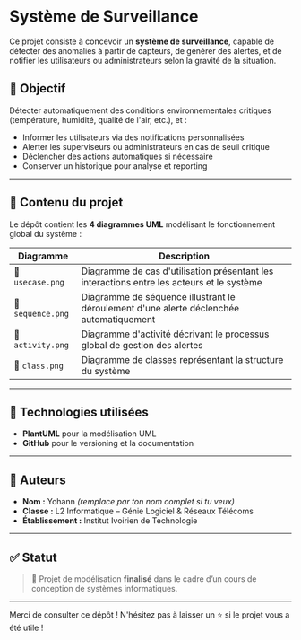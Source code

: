 ﻿#  Système de Surveillance 

Ce projet consiste à concevoir un **système de surveillance**, capable de détecter des anomalies à partir de capteurs, de générer des alertes, et de notifier les utilisateurs ou administrateurs selon la gravité de la situation.

## 🎯 Objectif

Détecter automatiquement des conditions environnementales critiques (température, humidité, qualité de l'air, etc.), et :
- Informer les utilisateurs via des notifications personnalisées
- Alerter les superviseurs ou administrateurs en cas de seuil critique
- Déclencher des actions automatiques si nécessaire
- Conserver un historique pour analyse et reporting

---

## 📁 Contenu du projet

Le dépôt contient les **4 diagrammes UML** modélisant le fonctionnement global du système :

| Diagramme | Description |
|----------|-------------|
| 📌 `usecase.png` | Diagramme de cas d'utilisation présentant les interactions entre les acteurs et le système |
| 🧩 `sequence.png` | Diagramme de séquence illustrant le déroulement d'une alerte déclenchée automatiquement |
| 🔄 `activity.png` | Diagramme d'activité décrivant le processus global de gestion des alertes |
| 🧬 `class.png` | Diagramme de classes représentant la structure du système |

---

## 🧪 Technologies utilisées

- **PlantUML** pour la modélisation UML
- **GitHub** pour le versioning et la documentation

---

## 🧠 Auteurs

- **Nom :** Yohann _(remplace par ton nom complet si tu veux)_
- **Classe :** L2 Informatique – Génie Logiciel & Réseaux Télécoms
- **Établissement :** Institut Ivoirien de Technologie

---

## ✅ Statut

> 🔧 Projet de modélisation **finalisé** dans le cadre d’un cours de conception de systèmes informatiques.


---

Merci de consulter ce dépôt ! N'hésitez pas à laisser un ⭐ si le projet vous a été utile !
